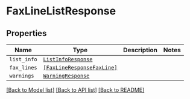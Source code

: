 # FaxLineListResponse



## Properties
Name | Type | Description | Notes
------------ | ------------- | ------------- | -------------
| `list_info` | [```ListInfoResponse```](ListInfoResponse.md) |    |  |
| `fax_lines` | [```[FaxLineResponseFaxLine]```](FaxLineResponseFaxLine.md) |    |  |
| `warnings` | [```WarningResponse```](WarningResponse.md) |    |  |

[[Back to Model list]](../README.md#documentation-for-models) [[Back to API list]](../README.md#documentation-for-api-endpoints) [[Back to README]](../README.md)


